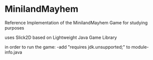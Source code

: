# MinilandMayhem
Reference Implementation of the MinilandMayhem Game for studying purposes

uses Slick2D based on Lightweight Java Game Library

in order to run the game:
-add "requires jdk.unsupported;" to module-info.java
